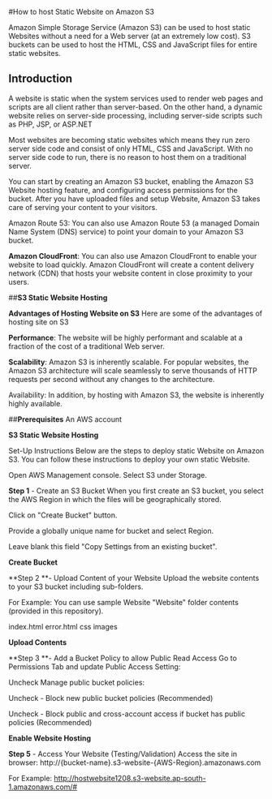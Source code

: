 #How to host Static Website on Amazon S3 

Amazon Simple Storage Service (Amazon S3) can be used to host static Websites without a need for a Web server (at an extremely low cost). S3 buckets can be used to host the HTML, CSS and JavaScript files for entire static websites.

## **Introduction**
A website is static when the system services used to render web pages and scripts are all client rather than server-based. On the other hand, a dynamic website relies on server-side processing, including server-side scripts such as PHP, JSP, or ASP.NET

Most websites are becoming static websites which means they run zero server side code and consist of only HTML, CSS and JavaScript. With no server side code to run, there is no reason to host them on a traditional server.

You can start by creating an Amazon S3 bucket, enabling the Amazon S3 Website hosting feature, and configuring access permissions for the bucket. After you have uploaded files and setup Website, Amazon S3 takes care of serving your content to your visitors.

Amazon Route 53: You can also use Amazon Route 53 (a managed Domain Name System (DNS) service) to point your domain to your Amazon S3 bucket.

**Amazon CloudFront**: You can also use Amazon CloudFront to enable your website to load quickly. Amazon CloudFront will create a content delivery network (CDN) that hosts your website content in close proximity to your users.


##**S3 Static Website Hosting**

**Advantages of Hosting Website on S3**
Here are some of the advantages of hosting site on S3

**Performance**: The website will be highly performant and scalable at a fraction of the cost of a traditional Web server.

**Scalability**: Amazon S3 is inherently scalable. For popular websites, the Amazon S3 architecture will scale seamlessly to serve thousands of HTTP requests per second without any changes to the architecture.

Availability: In addition, by hosting with Amazon S3, the website is inherently highly available.

##**Prerequisites**
An AWS account

**S3 Static Website Hosting**

Set-Up Instructions
Below are the steps to deploy static Website on Amazon S3. You can follow these instructions to deploy your own static Website.

Open AWS Management console. Select S3 under Storage.

**Step 1** - Create an S3 Bucket
When you first create an S3 bucket, you select the AWS Region in which the files will be geographically stored.

Click on "Create Bucket" button.

Provide a globally unique name for bucket and select Region.

Leave blank this field "Copy Settings from an existing bucket".


**Create Bucket**

**Step 2 **- Upload Content of your Website
Upload the website contents to your S3 bucket including sub-folders.

For Example: You can use sample Website "Website" folder contents (provided in this repository).

index.html
error.html
css
images

**Upload Contents**

**Step 3 **- Add a Bucket Policy to allow Public Read Access
Go to Permissions Tab and update Public Access Setting:

Uncheck Manage public bucket policies:

Uncheck - Block new public bucket policies (Recommended)

Uncheck - Block public and cross-account access if bucket has public policies (Recommended)




**Enable Website Hosting**

**Step 5** - Access Your Website (Testing/Validation)
Access the site in browser: http://{bucket-name}.s3-website-{AWS-Region}.amazonaws.com

For Example: http://hostwebsite1208.s3-website.ap-south-1.amazonaws.com/#
